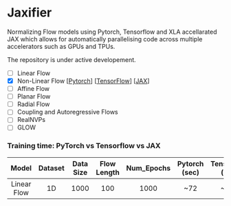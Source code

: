 # Jaxifier

Normalizing Flow models using Pytorch, Tensorflow and XLA accellarated JAX which allows for automatically parallelising code across multiple accelerators such as GPUs and TPUs.

The repository is under active developement.
- [ ] Linear Flow
- [x] Non-Linear Flow [[Pytorch](https://colab.research.google.com/drive/1S-bVMrnnBTIoQZ1OI_5Cd13FrVyKfJ2z#scrollTo=yHrdghn5W4Ca)]        [[TensorFlow]()]   [[JAX](https://colab.research.google.com/drive/1AiKQK5q-7Xy9-N6TfMjoxbzgKQy5BYG6#scrollTo=NIovaeRtvkSI)]
- [ ] Affine Flow
- [ ] Planar Flow
- [ ] Radial Flow
- [ ] Coupling and Autoregressive Flows
- [ ] RealNVPs
- [ ] GLOW

### Training time: PyTorch vs Tensorflow vs JAX
| Model | Dataset  | Data Size  | Flow Length  | Num_Epochs  | Pytorch (sec)  |Tensorflow (sec)  |JAX (sec)
| :---: | :-: | :-: | :-: | :-: | :-: | :-: | :-: |
| Linear Flow | 1D | 1000 | 100 | 1000 | ~72 | ~160 | ~68
